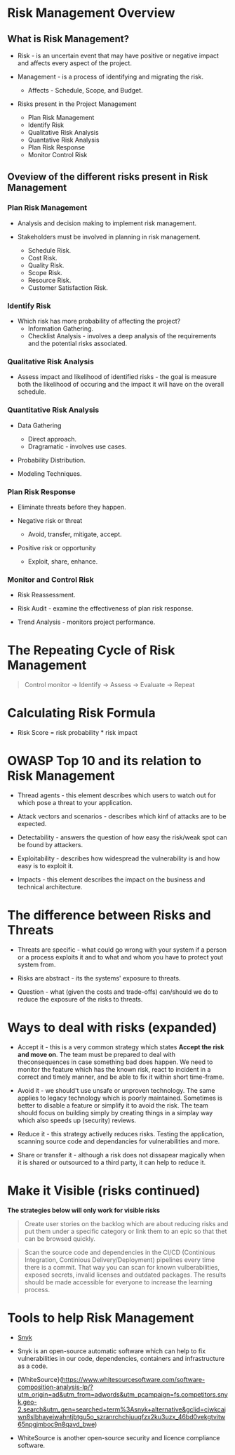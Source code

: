 # Risk Management Overview

## What is Risk Management?

* Risk - is an uncertain event that may have positive or negative impact and affects every aspect of the project.

* Management - is a process of identifying and migrating the risk.
	* Affects - Schedule, Scope, and Budget.

* Risks present in the Project Management
	* Plan Risk Management
	* Identify Risk
	* Qualitative Risk Analysis
	* Quantative Risk Analysis
	* Plan Risk Response
	* Monitor Control Risk

## Oveview of the different risks present in Risk Management

### Plan Risk Management
* Analysis and decision making to implement risk management.

* Stakeholders must be involved in planning in risk management.
	* Schedule Risk.
	* Cost Risk.
	* Quality Risk.
	* Scope Risk.
	* Resource Risk.
	* Customer Satisfaction Risk.

### Identify Risk

* Which risk has more probability of affecting the project?
	* Information Gathering.
	* Checklist Analysis - involves a deep analysis of the requirements and the potential risks associated.

### Qualitative Risk Analysis

* Assess impact and likelihood of identified risks - the goal is measure both the likelihood of occuring and the impact it will have on the overall schedule.

### Quantitative Risk Analysis

* Data Gathering
	* Direct approach.
	* Dragramatic - involves use cases.

* Probability Distribution.

* Modeling Techniques.

### Plan Risk Response

* Eliminate threats before they happen.

* Negative risk or threat
	* Avoid, transfer, mitigate, accept.

* Positive risk or opportunity
	* Exploit, share, enhance.

### Monitor and Control Risk

* Risk Reassessment.
	
* Risk Audit - examine the effectiveness of plan risk response.

* Trend Analysis - monitors project performance. 

# The Repeating Cycle of Risk Management

> Control monitor -> Identify -> Assess -> Evaluate -> Repeat

# Calculating Risk Formula

* Risk Score = risk probability * risk impact

# OWASP Top 10 and its relation to Risk Management

* Thread agents - this element describes which users to watch out for which pose a threat to your application.

* Attack vectors and scenarios - describes which kinf of attacks are to be expected.

* Detectability - answers the question of how easy the risk/weak spot can be found by attackers.

* Exploitability - describes how widespread the vulnerability is and how easy is to exploit it.

* Impacts - this element describes the impact on the business and technical architecture.

# The difference between **Risks** and **Threats**

* Threats are specific - what could go wrong with your system if a person or a process exploits it and to what and whom you have to protect yout system from.

* Risks are abstract - its the systems' exposure to threats.

* Question - what (given the costs and trade-offs) can/should we do to reduce the exposure of the risks to threats.

# Ways to deal with risks (expanded)

* Accept it - this is a very common strategy which states **Accept the risk and move on**.
The team must be prepared to deal with theconsequences in case something bad does happen.
We need to monitor the feature which has the known risk, react to incident in a correct
and timely manner, and be able to fix it within short time-frame.

* Avoid it - we should't use unsafe or unproven technology. The same applies to legacy technology which is poorly maintained.
Sometimes is better to disable a feature or simplify it to avoid the risk.
The team should focus on building simply by creating things in a simplay way which also speeds up
(security) reviews.

* Reduce it - this strategy activelly reduces risks. Testing the application, scanning source code and
dependancies for vulnerabilities and more.

* Share or transfer it - although a risk does not dissapear magically when it is shared or outsourced to a third party,
it can help to reduce it. 

# Make it Visible (risks continued)

**The strategies below will only work for visible risks**

> Create user stories on the backlog which are about reducing risks and
put them under a specific category or link them to an epic so that thet can be
browsed quickly.

> Scan the source code and dependencies in the CI/CD (Continious Integration, Continious Delivery/Deployment) pipelines
every time there is a commit. That way you can scan for known vulberabilities, exposed secrets, invalid licenses
and outdated packages. The results should be made accessible for everyone to increase the learning process.

# Tools to help Risk Management

- [Snyk](https://www.snyk.io)

* Snyk is an open-source automatic software which can help to fix vulnerabilities
in our code, dependencies, containers and infrastructure as a code.

- [WhiteSource}(https://www.whitesourcesoftware.com/software-composition-analysis-lp/?utm_origin=ad&utm_from=adwords&utm_pcampaign=fs.competitors.snyk.geo-2.search&utm_gen=searched+term%3Asnyk+alternative&gclid=cjwkcajwn8slbhayeiwahntjbtgu5o_szranrchchjuuqfzx2ku3uzx_46bd0vekgtvitw65npgjmboc9n8qavd_bwe)

* WhiteSource is another open-source security and licence compliance software.

 

 


